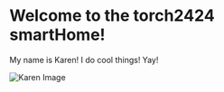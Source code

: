 # Welcome to the torch2424 smartHome!

My name is Karen! I do cool things! Yay!

![Karen Image](https://pbs.twimg.com/profile_images/770683133452660737/Noaihw68_400x400.jpg)
